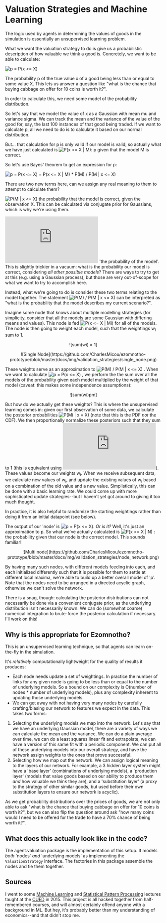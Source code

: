 # Valuation Strategies and Machine Learning

The logic used by agents in determining the values of goods in the simulation is essentially an unsupervised learning problem.

What we want the valuation strategy to do is give us a probabilistic description of how valuable we think a good is. Concretely, we want to be able to calculate:

![p = P(x <= X)]

The probability p of the true value x of a good being less than or equal to some value X. This lets us answer a question like "what is the chance that buying cabbage on offer for 10 coins is worth it?".

In order to calculate this, we need some model of the probability distribution.

So let's say that we model the value of x as a Gaussian with mean mu and variance sigma. We can track the mean and the variance of the value of the good for, say, the last 100 instances of that good being traded. If we want to calculate p, all we need to do is to calculate it based on our normal distribution.

But... that calculation for p is only valid if our model is valid, so actually what we have just calculated is ![P(x <= X | M)]: p given that the model M is correct.

So let's use Bayes' theorem to get an expression for p:

![p = P(x <= X) = P(x <= X | M) * P(M) / P(M | x <= X)]

There are two new terms here, can we assign any real meaning to them to attempt to calculate them?

![P(M | x <= X)] the probability that the model is correct, given the observation X. This can be calculated via conjugate prior for Gaussians, which is why we're using them.

![P(M)] 'the probability of the model'. This is slightly trickier in a vacuum: what is the probability our model is correct, considering _all other possible models_? There are ways to try to get at this (e.g. using a Gaussian process), but those are very out-of-scope for what we want to try to accomplish here.

Instead, what we're going to do is consider these two terms relating to the model together. The statement ![P(M) / P(M | x <= X)] can be interpreted as "what is the probability that the model describes my current scenario?".

Imagine some node that knows about multiple modelling strategies (for simplicity, consider that all the models are some Gaussian with differing means and values). This node is fed ![P(x <= X | Mi)] for all of the models. The node is then going to weight each model, such that the weightings w<sub>i</sub> sum to 1.

 <center>![sum(wi) = 1]</center>

 <p><center>![Single Node](https://github.com/CharlesMicou/ezomnotho-prototype/blob/master/docs/img/validation_strategies/single_node.png)</center></p>

These weights serve as an approximation to ![P(M) / P(M | x <= X)] . When we want to calculate ![p = P(x <= X)] , we perform the the sum over all the models of the probability given each model multiplied by the weight of that model (caveat: this makes some independence assumptions):
<center>![sum(wi)pm]</center>

But how do we actually get these weights? This is where the unsupervised learning comes in: given our first observation of some data, we calculate the posterior probabilities ![P(Mi | x = X)] (note that this is the PDF _not_ the CDF). We then proportionally normalize these posteriors such that they sum to 1 (this is equivalent using ![P(M)]). These values become our weights w<sub>i</sub>. When we receive subsequent data, we calculate new values of w<sub>i</sub>, and update the existing values of w<sub>i</sub> based on a combination of the old value and a new value. Simplistically, this can be done with a basic learning rate. We could come up with more sophisticated update strategies--but I haven't yet got around to giving it too much thought.

In practice, it is also helpful to randomize the starting weightings rather than doing it from an initial datapoint (see below).

The output of our 'node' is ![p = P(x <= X)]. _Or is it?_ Well, it's just an approximation to p. So what we've actually calculated is ![P(x <= X | N)] : the probability given that our node is the correct model. This sounds familiar!

<p><center>![Multi node](https://github.com/CharlesMicou/ezomnotho-prototype/blob/master/docs/img/validation_strategies/node_network.png)</center></p>

By having many such nodes, with different models feeding into each, and each initialized differently such that it is possible for them to settle at different local maxima, we're able to build up a better overall model of 'p'. Note that the nodes need to be arranged in a directed acyclic graph, otherwise we can't solve the network.

There is a snag, though: calculating the posterior distributions can not necessarily be done via a convenient conjugate prior, as the underlying distribution isn't necessarily known. We can do (somewhat coarse) numerical integration to brute-force the posterior calculation if necessary. I'll work on this!

## Why is this appropriate for Ezomnotho?

This is an unsupervised learning technique, so that agents can learn on-the-fly in the simulation.

It's _relatively_ computationally lightweight for the quality of results it produces:
 * Each node needs update a set of weightings. In practice the number of links for any given node is going to be less than or equal to the number of underlying models. So a bound on our complexity is O(number of nodes * number of underlying models), plus any complexity inherent to updating those underlying models.
 * We can get away with not having very many nodes by carefully crafting/biasing our network to features we expect in the data. This takes two forms:
  1. Selecting the underlying models we map into the network. Let's say that we have an underlying Gaussian model, there are a variety of ways we can calculate the mean and the variance. We can do a plain average over time, we can do a least squares linear fit and extrapolate, we can have a version of this same fit with a periodic component. We can put all of these underlying models into our overall strategy, and have the network assign weights to the ones that prove successful.
  2. Selecting how we map out the network. We can assign logical meaning to the layers of our network. For example, a 3 hidden layer system might have a 'base layer' (combinations of underlying models), a 'production layer' (models that value goods based on our ability to produce them _and_ how valuable we think they are), and a 'substitution layer' (a proxy to the strategy of other similar goods, but used before their own substitution layers to ensure our network is acyclic).

As we get probability distributions over the prices of goods, we are not only able to ask "what is the chance that buying cabbage on offer for 10 coins is worth it?", but we can also flip the question around ask "how many coins would I need to be offered for the trade to have a 70% chance of being worth it?".

## What does this actually look like in the code?

The agent.valuation package is the implementation of this setup. It models _both_ 'nodes' _and_ 'underlying models' as implementing the `ValuationStrategy` interface. The factories in this package assemble the nodes and tie them together.    


 ## Sources

I went to some [Machine Learning](http://mlg.eng.cam.ac.uk/teaching/4f13/1617/) and [Statistical Pattern Processing](http://mi.eng.cam.ac.uk/~mjfg/local/4F10/) lectures taught at the [CUED](http://www.eng.cam.ac.uk/) in 2015. This project is all hacked together from half-remembered courses, and will almost certainly offend anyone with a background in ML. But hey, it's probably better than my understanding of economics--and that didn't stop me.

 [p = P(x <= X)]: https://latex.codecogs.com/gif.latex?p&space;=&space;P(x&space;\leq&space;X)
 [P(x <= X | M)]: https://latex.codecogs.com/gif.latex?P(x&space;\leq&space;X&space;|M)
 [P(x <= X | N)]: https://latex.codecogs.com/gif.latex?P(x&space;\leq&space;X&space;|N)
 [p = P(x <= X) = P(x <= X | M) * P(M) / P(M | x <= X)]: https://latex.codecogs.com/gif.latex?p&space;=&space;P(x&space;\leq&space;X)&space;=&space;\frac{P(x&space;\leq&space;X&space;|M)&space;P(M)}{P(M|x&space;\leq&space;X)}
 [P(M | x <= X)]: https://latex.codecogs.com/gif.latex?P(M|x&space;\leq&space;X)
 [P(M)]: https://latex.codecogs.com/gif.latex?P(M)
 [P(M) / P(M | x <= X)]: https://latex.codecogs.com/gif.latex?\frac{P(M)}{P(M|x&space;\leq&space;X)}
 [P(x <= X | Mi)]: https://latex.codecogs.com/gif.latex?P(x&space;\leq&space;X&space;|&space;M_{i})
 [P(Mi | x = X)]: https://latex.codecogs.com/gif.latex?P(M_{i}&space;|&space;x=X)
 [sum(wi) = 1]: https://latex.codecogs.com/gif.latex?\sum_{i}^{N_{models}}w_{i}&space;=&space;1
 [sum(wi)pm]: https://latex.codecogs.com/gif.latex?\sum_{i}^{N_{models}}w_{i}P(x&space;\leq&space;X&space;|&space;M_{i})
